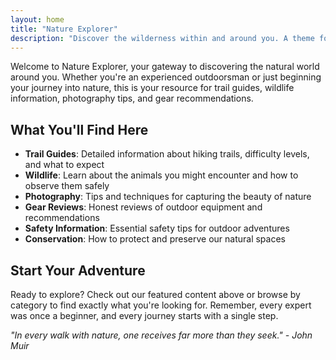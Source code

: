 ```yaml
---
layout: home
title: "Nature Explorer"
description: "Discover the wilderness within and around you. A theme for outdoor adventures, nature photography, and exploring the great outdoors."
---
```


Welcome to Nature Explorer, your gateway to discovering the natural world around you. Whether you're an experienced outdoorsman or just beginning your journey into nature, this is your resource for trail guides, wildlife information, photography tips, and gear recommendations.

## What You'll Find Here

- **Trail Guides**: Detailed information about hiking trails, difficulty levels, and what to expect
- **Wildlife**: Learn about the animals you might encounter and how to observe them safely
- **Photography**: Tips and techniques for capturing the beauty of nature
- **Gear Reviews**: Honest reviews of outdoor equipment and recommendations
- **Safety Information**: Essential safety tips for outdoor adventures
- **Conservation**: How to protect and preserve our natural spaces

## Start Your Adventure

Ready to explore? Check out our featured content above or browse by category to find exactly what you're looking for. Remember, every expert was once a beginner, and every journey starts with a single step.

*"In every walk with nature, one receives far more than they seek." - John Muir*
